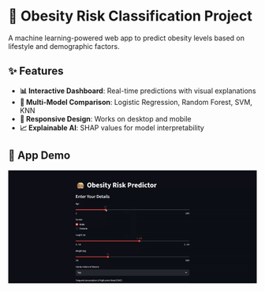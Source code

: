 # 🍏 Obesity Risk Classification Project

A machine learning-powered web app to predict obesity levels based on lifestyle and demographic factors.

## ✨ Features
- **📊 Interactive Dashboard**: Real-time predictions with visual explanations
- **🤖 Multi-Model Comparison**: Logistic Regression, Random Forest, SVM, KNN
- **📱 Responsive Design**: Works on desktop and mobile
- **📈 Explainable AI**: SHAP values for model interpretability

## 🎥 App Demo
![App Demo](app_demo.gif)

